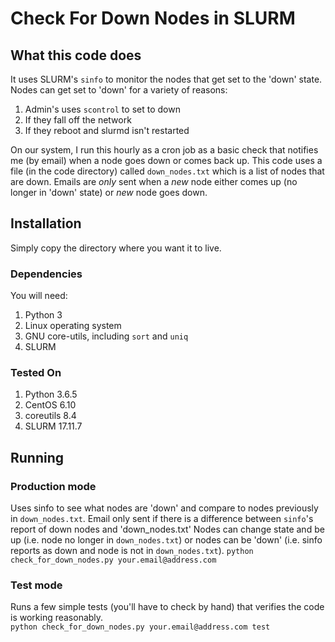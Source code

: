 # Check For Down Nodes in SLURM

## What this code does
It uses SLURM's `sinfo` to monitor the nodes that get set to the 'down' state.
Nodes can get set to 'down' for a variety of reasons:
1. Admin's uses `scontrol` to set to down
2. If they fall off the network
3. If they reboot and slurmd isn't restarted

On our system, I run this hourly as a cron job as a basic check that notifies me (by email) when a node goes down or comes back up.
This code uses a file (in the code directory) called `down_nodes.txt` which is a list of nodes that are down.
Emails are _only_ sent when a _new_ node either comes up (no longer in 'down' state) or _new_ node goes down.

## Installation
Simply copy the directory where you want it to live.

### Dependencies
You will need:
1. Python 3
2. Linux operating system 
3. GNU core-utils, including `sort` and `uniq`
4. SLURM

### Tested On
1. Python 3.6.5
2. CentOS 6.10
3. coreutils 8.4
4. SLURM 17.11.7

## Running
### Production mode
Uses sinfo to see what nodes are 'down' and compare to nodes previously in `down_nodes.txt`. 
Email only sent if there is a difference between `sinfo`'s report of down nodes and 'down_nodes.txt'
Nodes can change state and be up (i.e. node no longer in `down_nodes.txt`) or nodes can be 'down' (i.e. sinfo reports as down and node is not in `down_nodes.txt`).
`python check_for_down_nodes.py your.email@address.com`

### Test mode
Runs a few simple tests (you'll have to check by hand) that verifies the code is working reasonably.  
`python check_for_down_nodes.py your.email@address.com test`

